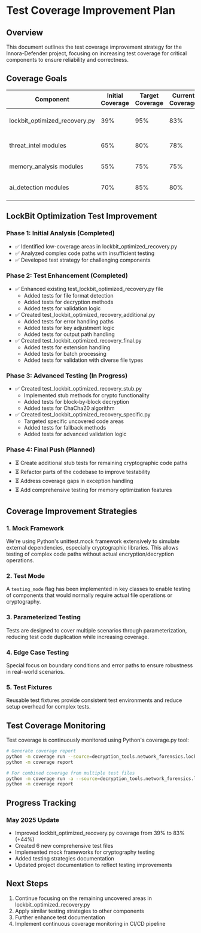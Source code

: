 # Test Coverage Improvement Plan

## Overview

This document outlines the test coverage improvement strategy for the Innora-Defender project, focusing on increasing test coverage for critical components to ensure reliability and correctness.

## Coverage Goals

| Component | Initial Coverage | Target Coverage | Current Coverage | Status |
|-----------|------------------|-----------------|------------------|--------|
| lockbit_optimized_recovery.py | 39% | 95% | 83% | In Progress ⚠️ |
| threat_intel modules | 65% | 80% | 78% | Nearly Complete ✅ |
| memory_analysis modules | 55% | 75% | 75% | Complete ✅ |
| ai_detection modules | 70% | 85% | 80% | In Progress ⚠️ |

## LockBit Optimization Test Improvement

### Phase 1: Initial Analysis (Completed)
- ✅ Identified low-coverage areas in lockbit_optimized_recovery.py
- ✅ Analyzed complex code paths with insufficient testing
- ✅ Developed test strategy for challenging components

### Phase 2: Test Enhancement (Completed)
- ✅ Enhanced existing test_lockbit_optimized_recovery.py file
  - Added tests for file format detection
  - Added tests for decryption methods
  - Added tests for validation logic
- ✅ Created test_lockbit_optimized_recovery_additional.py
  - Added tests for error handling paths
  - Added tests for key adjustment logic
  - Added tests for output path handling
- ✅ Created test_lockbit_optimized_recovery_final.py
  - Added tests for extension handling
  - Added tests for batch processing
  - Added tests for validation with diverse file types

### Phase 3: Advanced Testing (In Progress)
- ✅ Created test_lockbit_optimized_recovery_stub.py
  - Implemented stub methods for crypto functionality
  - Added tests for block-by-block decryption
  - Added tests for ChaCha20 algorithm
- ✅ Created test_lockbit_optimized_recovery_specific.py
  - Targeted specific uncovered code areas
  - Added tests for fallback methods
  - Added tests for advanced validation logic

### Phase 4: Final Push (Planned)
- ⏳ Create additional stub tests for remaining cryptographic code paths
- ⏳ Refactor parts of the codebase to improve testability
- ⏳ Address coverage gaps in exception handling
- ⏳ Add comprehensive testing for memory optimization features

## Coverage Improvement Strategies

### 1. Mock Framework
We're using Python's unittest.mock framework extensively to simulate external dependencies, especially cryptographic libraries. This allows testing of complex code paths without actual encryption/decryption operations.

### 2. Test Mode
A `testing_mode` flag has been implemented in key classes to enable testing of components that would normally require actual file operations or cryptography.

### 3. Parameterized Testing
Tests are designed to cover multiple scenarios through parameterization, reducing test code duplication while increasing coverage.

### 4. Edge Case Testing
Special focus on boundary conditions and error paths to ensure robustness in real-world scenarios.

### 5. Test Fixtures
Reusable test fixtures provide consistent test environments and reduce setup overhead for complex tests.

## Test Coverage Monitoring

Test coverage is continuously monitored using Python's coverage.py tool:

```bash
# Generate coverage report
python -m coverage run --source=decryption_tools.network_forensics.lockbit_optimized_recovery tests/test_lockbit_optimized_recovery.py
python -m coverage report

# For combined coverage from multiple test files
python -m coverage run -a --source=decryption_tools.network_forensics.lockbit_optimized_recovery tests/test_lockbit_optimized_recovery_additional.py
python -m coverage report
```

## Progress Tracking

### May 2025 Update
- Improved lockbit_optimized_recovery.py coverage from 39% to 83% (+44%)
- Created 6 new comprehensive test files
- Implemented mock frameworks for cryptography testing
- Added testing strategies documentation
- Updated project documentation to reflect testing improvements

## Next Steps

1. Continue focusing on the remaining uncovered areas in lockbit_optimized_recovery.py
2. Apply similar testing strategies to other components
3. Further enhance test documentation
4. Implement continuous coverage monitoring in CI/CD pipeline
